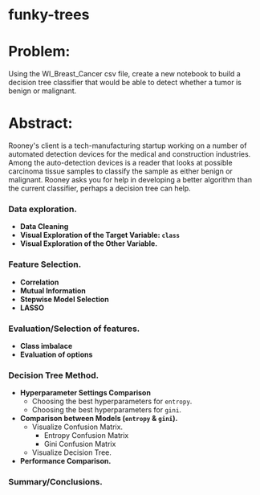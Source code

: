 # funky-trees

# Problem:
Using the WI_Breast_Cancer csv file, create a new notebook to build a decision tree classifier that would be able to detect whether a tumor is benign or malignant.

# Abstract:
Rooney's client is a tech-manufacturing startup working on a number of automated detection devices for the medical and construction industries. Among the auto-detection devices is a reader that looks at possible carcinoma tissue samples to classify the sample as either benign or malignant. Rooney asks you for help in developing a better algorithm than the current classifier, perhaps a decision tree can help.

### Data exploration.
- **Data Cleaning**
- **Visual Exploration of the Target Variable: `class`**
- **Visual Exploration of the Other Variable.**


### Feature Selection.
- **Correlation**
- **Mutual Information**
- **Stepwise Model Selection**
- **LASSO**


### Evaluation/Selection of features.
- **Class imbalace**
- **Evaluation of options**


### Decision Tree Method.
- **Hyperparameter Settings Comparison**
    - Choosing the best hyperparameters for `entropy`.
    - Choosing the best hyperparameters for `gini`.
- **Comparison between Models (`entropy` & `gini`).**
    - Visualize Confusion Matrix.
        - Entropy Confusion Matrix
        - Gini Confusion Matrix
    - Visualize Decision Tree.    
- **Performance Comparison.**

### Summary/Conclusions.
